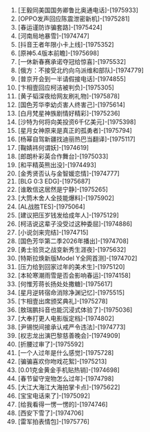 
1. [王毅同美国国务卿鲁比奥通电话]-[1975933]
1. [OPPO发声回应陈震泄密新机]-[1975281]
1. [春运谨防诈骗套路]-[1975424]
1. [河南局地暴雪]-[1974747]
1. [抖音王者年限小卡上线]-[1975352]
1. [原神5.4版本前瞻]-[1975698]
1. [一休新春赛承诺夺冠给惊喜]-[1975532]
1. [俄方：不接受北约向乌派维和部队]-[1974779]
1. [普京开会到一半请假接电话]-[1974855]
1. [卞相壹回应柯洁被判负]-[1975305]
1. [黄子韬深夜给网友刷礼物]-[1975878]
1. [国色芳华李幼贞害人终害己]-[1975614]
1. [白月梵星神族剧情好精彩]-[1975236]
1. [沙特为何将向美投资6千亿美元]-[1975398]
1. [星月女神原来是真正的孤勇者]-[1975794]
1. [杨幂自驾新疆找迪丽热巴当翻译]-[1975117]
1. [鞠婧祎何谓妖]-[1974619]
1. [郎朗朴彩英合作舞台]-[1975033]
1. [和平精英熊出没]-[1974493]
1. [金秀贤否认与金智媛恋情]-[1974777]
1. [BLG 0:3 EDG]-[1975687]
1. [谁敢信这居然是宁静]-[1975265]
1. [大筒木舍人全技能爆料]-[1975902]
1. [AL战胜TES]-[1975064]
1. [建议把压岁钱发给成年人]-[1975129]
1. [柯洁说这辈子没受过这种委屈]-[1974886]
1. [小说剑来完结]-[1974715]
1. [国色芳华第二季2026年播出]-[1974708]
1. [勇士验货之战变新秀生涯夜]-[1975632]
1. [特斯拉焕新版Model Y全网首测]-[1974702]
1. [压力给到回家过年的美术生]-[1975120]
1. [本轮寒潮雨雪是否会影响春运]-[1974158]
1. [何惟芳蒋长扬处处撒糖]-[1975617]
1. [星月逆转宿命消除净渊记忆]-[1975515]
1. [卞相壹出席颁奖典礼]-[1975278]
1. [敖瑞鹏抖音也能沉浸式体验了]-[1975036]
1. [大奉打更人电影版定档]-[1974802]
1. [尹锡悦间接承认戒严令违法]-[1974773]
1. [权志龙出演巴黎慈善晚会]-[1974909]
1. [折腰过审了]-[1975592]
1. [一个人过年是什么感觉]-[1975728]
1. [骗骗喜欢你吻戏花絮]-[1975213]
1. [0.01克金黄金手机贴热销]-[1974698]
1. [春节留守宠物怎么过年]-[1974798]
1. [大江大海江大海拍掌卡点]-[1975622]
1. [宝宝电话来了]-[1975092]
1. [给我看得一愣一愣的]-[1974746]
1. [西安下雪了]-[1974706]
1. [雷军拍表情包]-[1975776]